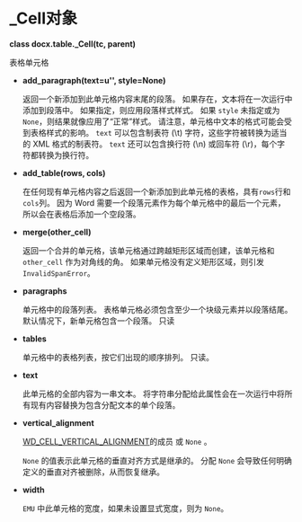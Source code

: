 # _Cell对象

[WD_CELL_VERTICAL_ALIGNMENT]: ../api/enum_wd_cell_vertical_alignment.md

**class docx.table._Cell(tc, parent)**

表格单元格

- **add_paragraph(text=u'', style=None)**

    返回一个新添加到此单元格内容末尾的段落。 如果存在，文本将在一次运行中添加到段落中。 如果指定，则应用段落样式样式。 如果 `style` 未指定或为 `None`，则结果就像应用了“正常”样式。 请注意，单元格中文本的格式可能会受到表格样式的影响。 `text` 可以包含制表符 (\t) 字符，这些字符被转换为适当的 XML 格式的制表符。 `text` 还可以包含换行符 (\n) 或回车符 (\r)，每个字符都转换为换行符。

- **add_table(rows, cols)**

    在任何现有单元格内容之后返回一个新添加到此单元格的表格，具有`rows`行和`cols`列。 因为 Word 需要一个段落元素作为每个单元格中的最后一个元素，所以会在表格后添加一个空段落。

- **merge(other_cell)**

    返回一个合并的单元格，该单元格通过跨越矩形区域而创建，该单元格和 `other_cell` 作为对角线的角。 如果单元格没有定义矩形区域，则引发 `InvalidSpanError`。

- **paragraphs**

    单元格中的段落列表。 表格单元格必须包含至少一个块级元素并以段落结尾。 默认情况下，新单元格包含一个段落。 只读

- **tables**

    单元格中的表格列表，按它们出现的顺序排列。 只读。

- **text**

    此单元格的全部内容为一串文本。 将字符串分配给此属性会在一次运行中将所有现有内容替换为包含分配文本的单个段落。

- **vertical_alignment**

    [WD_CELL_VERTICAL_ALIGNMENT]的成员 或 `None` 。

    `None` 的值表示此单元格的垂直对齐方式是继承的。 分配 `None` 会导致任何明确定义的垂直对齐被删除，从而恢复继承。

- **width**

    `EMU` 中此单元格的宽度，如果未设置显式宽度，则为 `None`。
